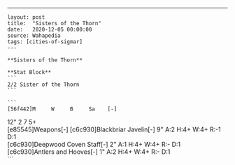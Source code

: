 ---
    layout: post
    title:  "Sisters of the Thorn"
    date:   2020-12-05 00:00:00
    source: Wahapedia
    tags: [cities-of-sigmar]
    ---
    
    **Sisters of the Thorn**
    
    **Stat Block**
    ```
    2/2 Sister of the Thorn
    ```
    
    ```
    [56f442]M     W     B     Sa    [-]
12"   2     7     5+    
[e85545]Weapons[-]
[c6c930]Blackbriar Javelin[-]
9"     A:2    H:4+   W:4+   R:-1   D:1   
[c6c930]Deepwood Coven Staff[-]
2"     A:1    H:4+   W:4+   R:-    D:1   
[c6c930]Antlers and Hooves[-]
1"     A:2    H:4+   W:4+   R:-    D:1   
    ```
    
    
    